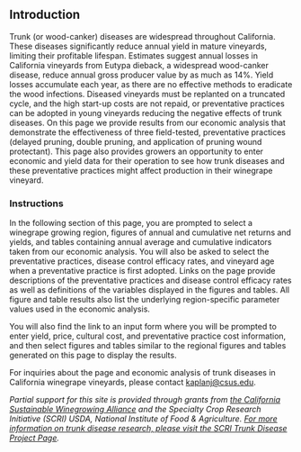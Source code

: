## Introduction

Trunk (or wood-canker) diseases are widespread throughout California. These diseases significantly reduce annual yield in mature vineyards, limiting their profitable lifespan. Estimates suggest annual losses in California vineyards from Eutypa dieback, a widespread wood-canker disease, reduce annual gross producer value by as much as 14%. Yield losses accumulate each year, as there are no effective methods to eradicate the wood infections. Diseased vineyards must be replanted on a truncated cycle, and the high start-up costs are not repaid, or preventative practices can be adopted in young vineyards reducing the negative effects of trunk diseases. On this page we provide results from our economic analysis that demonstrate the effectiveness of three field-tested, preventative practices (delayed pruning, double pruning, and application of pruning wound protectant). This page also provides growers an opportunity to enter economic and yield data for their operation to see how trunk diseases and these preventative practices might affect production in their winegrape vineyard. 

### Instructions

In the following section of this page, you are prompted to select a winegrape growing region, figures of annual and cumulative net returns and yields, and tables containing annual average and cumulative indicators taken from our economic analysis. You will also be asked to select the preventative practices, disease control efficacy rates, and vineyard age when a preventative practice is first adopted. Links on the page provide descriptions of the preventative practices and disease control efficacy rates as well as definitions of the variables displayed in the figures and tables. All figure and table results also list the underlying region-specific parameter values used in the economic analysis.

You will also find the link to an input form where you will be prompted to enter yield, price, cultural cost, and preventative practice cost information, and then select figures and tables similar to the regional figures and tables generated on this page to display the results.

For inquiries about the page and economic analysis of trunk diseases in California winegrape vineyards, please contact [kaplanj@csus.edu](mailto:kaplanj@csus.edu).  

*Partial support for this site is provided through grants from [the California Sustainable Winegrowing Alliance](http://sustainablewinegrowing.org) and the Specialty Crop Research Initiative (SCRI) USDA, National Institute of Food &amp; Agriculture. [For more information on trunk disease research, please visit the SCRI Trunk Disease Project Page](http://treeandvinetrunkdiseases.org).*